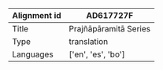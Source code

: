 |Alignment id | AD617727F
| --- | --- 
|Title | Prajñāpāramitā Series 
|Type | translation
|Languages | ['en', 'es', 'bo']